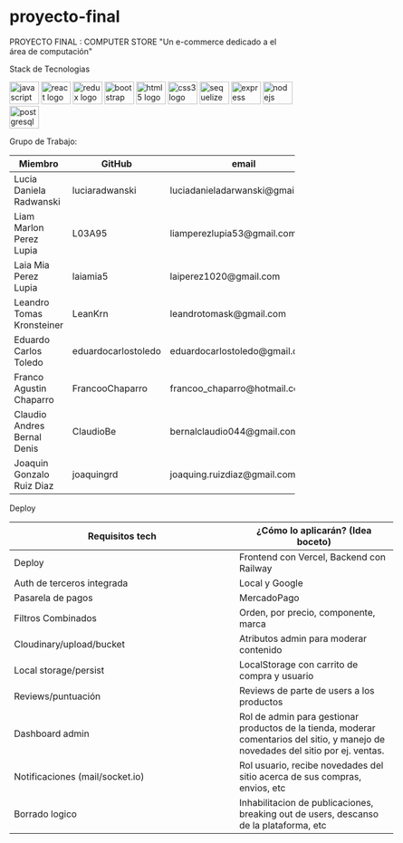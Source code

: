 # proyecto-final
PROYECTO FINAL : COMPUTER STORE
"Un e-commerce dedicado a el área de computación"

Stack de Tecnologias

<div align="left">
    <img src="https://cdn.jsdelivr.net/gh/devicons/devicon/icons/javascript/javascript-original.svg" height="40" width="52" alt="javascript logo"  />
    <img src="https://cdn.jsdelivr.net/gh/devicons/devicon/icons/react/react-original.svg" height="40" width="52" alt="react logo"  />
    <img src="https://cdn.jsdelivr.net/gh/devicons/devicon/icons/redux/redux-original.svg" height="40" width="52" alt="redux logo"  />    
    <img src="https://cdn.jsdelivr.net/gh/devicons/devicon/icons/bootstrap/bootstrap-original.svg" height="40" width="52" alt="bootstrap logo"  />
    <img src="https://cdn.jsdelivr.net/gh/devicons/devicon/icons/html5/html5-original.svg" height="40" width="52" alt="html5 logo"  />
    <img src="https://cdn.jsdelivr.net/gh/devicons/devicon/icons/css3/css3-original.svg" height="40" width="52" alt="css3 logo"  />    
    <img src="https://cdn.jsdelivr.net/gh/devicons/devicon/icons/sequelize/sequelize-original.svg" height="40" width="52" alt="sequelize logo"  />
    <img src="https://cdn.jsdelivr.net/gh/devicons/devicon/icons/express/express-original.svg" height="40" width="52" alt="express logo"  /> 
    <img src="https://cdn.jsdelivr.net/gh/devicons/devicon/icons/nodejs/nodejs-original.svg" height="40" width="52" alt="nodejs logo"  />
    <img src="https://cdn.jsdelivr.net/gh/devicons/devicon/icons/postgresql/postgresql-original.svg" height="40" width="52" alt="postgresql logo"  />
</div>

Grupo de Trabajo:


<table class="tg">
<thead>
  <tr>
    <th class="tg-0lax">Miembro</th>
    <th class="tg-0lax">GitHub</th>
    <th class="tg-0lax">email</th>
  </tr>
</thead>
<tbody>
  <tr>
    <td class="tg-0lax">Lucia Daniela Radwanski</td>
    <td class="tg-0lax">luciaradwanski</td>
    <td class="tg-0lax">luciadanieladarwanski@gmail.com</td>
  </tr>
  <tr>
    <td class="tg-0lax">Liam Marlon Perez Lupia</td>
    <td class="tg-0lax">L03A95</td>
    <td class="tg-0lax">liamperezlupia53@gmail.com</td>
  </tr>
  <tr>
    <td class="tg-0lax">Laia Mia Perez Lupia</td>
    <td class="tg-0lax">laiamia5</td>
    <td class="tg-0lax">laiperez1020@gmail.com</td>
  </tr>
  <tr>
    <td class="tg-0lax">Leandro Tomas Kronsteiner</td>
    <td class="tg-0lax">LeanKrn</td>
    <td class="tg-0lax">leandrotomask@gmail.com</td>
  </tr>
  <tr>
    <td class="tg-0lax">Eduardo Carlos Toledo</td>
    <td class="tg-0lax">eduardocarlostoledo</td>
    <td class="tg-0lax">eduardocarlostoledo@gmail.com</td>
  </tr>
  <tr>
    <td class="tg-0lax">Franco Agustin Chaparro</td>
    <td class="tg-0lax">FrancooChaparro</td>
    <td class="tg-0lax">francoo_chaparro@hotmail.com</td>
  </tr>
  <tr>
    <td class="tg-0lax">Claudio Andres Bernal Denis</td>
    <td class="tg-0lax">ClaudioBe</td>
    <td class="tg-0lax">bernalclaudio044@gmail.com</td>
  </tr>
  <tr>
    <td class="tg-0lax">Joaquin Gonzalo Ruiz Diaz</td>
    <td class="tg-0lax">joaquingrd</td>
    <td class="tg-0lax">joaquing.ruizdiaz@gmail.com</td>
  </tr>
</tbody>
</table>


Deploy

<table class="tg" style="undefined;table-layout: fixed; width: 678px">
<colgroup>
<col style="width: 398px">
<col style="width: 280px">
</colgroup>
<thead>
  <tr>
    <th class="tg-0pky">Requisitos tech</th>
    <th class="tg-0pky">¿Cómo lo aplicarán? (Idea boceto)</th>
  </tr>
</thead>
<tbody>
  <tr>
    <td class="tg-0pky">Deploy</td>
    <td class="tg-0pky">Frontend con Vercel, Backend con Railway</td>
  </tr>
  <tr>
    <td class="tg-0pky">Auth de terceros integrada</td>
    <td class="tg-0pky">Local y Google</td>
  </tr>
  <tr>
    <td class="tg-0pky">Pasarela de pagos</td>
    <td class="tg-0pky">MercadoPago</td>
  </tr>
  <tr>
    <td class="tg-0pky">Filtros Combinados</td>
    <td class="tg-0pky">Orden, por precio, componente, marca</td>
  </tr>
  <tr>
    <td class="tg-0pky">Cloudinary/upload/bucket</td>
    <td class="tg-0pky">Atributos admin para moderar contenido</td>
  </tr>
  <tr>
    <td class="tg-0pky">Local storage/persist</td>
    <td class="tg-0pky">LocalStorage con carrito de compra y usuario</td>
  </tr>
  <tr>
    <td class="tg-0pky">Reviews/puntuación</td>
    <td class="tg-0pky">Reviews de parte de users a los productos</td>
  </tr>
  <tr>
    <td class="tg-0pky">Dashboard admin</td>
    <td class="tg-0pky">Rol de admin para gestionar productos de la tienda, moderar comentarios del sitio, y manejo de novedades del sitio por ej. ventas.</td>
  </tr>
  <tr>
    <td class="tg-0pky">Notificaciones (mail/socket.io)</td>
    <td class="tg-0pky">Rol usuario, recibe novedades del sitio acerca de sus compras, envios, etc</td>
  </tr>
  <tr>
    <td class="tg-0pky">Borrado logico</td>
    <td class="tg-0pky">Inhabilitacion de publicaciones, breaking out de users, descanso de la plataforma, etc</td>
  </tr>
</tbody>
</table>
